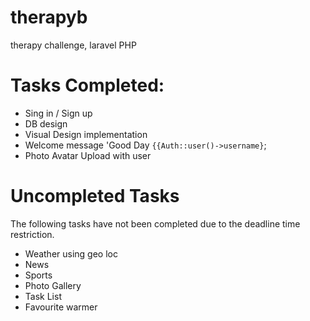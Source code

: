 # therapyb
therapy challenge, laravel PHP

# Tasks Completed:
* Sing in / Sign up
* DB design
* Visual Design implementation
* Welcome message 'Good Day `{{Auth::user()->username}`;
* Photo Avatar Upload with user

# Uncompleted Tasks
The following tasks have not been completed due to the deadline time restriction.
* Weather using geo loc
* News
* Sports
* Photo Gallery
* Task List
* Favourite warmer

